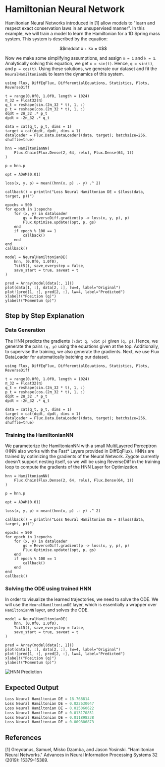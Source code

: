 # Hamiltonian Neural Network

Hamiltonian Neural Networks introduced in [1] allow models to "learn and respect exact conservation laws in an unsupervised manner". In this example, we will train a model to learn the Hamiltonian for a 1D Spring mass system. This system is described by the equation:

```math
m\ddot x + kx = 0
```

Now we make some simplifying assumptions, and assign ``m = 1`` and ``k = 1``. Analytically solving this equation, we get ``x = sin(t)``. Hence, ``q = sin(t)``, and ``p = cos(t)``. Using these solutions, we generate our dataset and fit the `NeuralHamiltonianDE` to learn the dynamics of this system.

```@example hamiltonian_cp
using Flux, DiffEqFlux, DifferentialEquations, Statistics, Plots, ReverseDiff

t = range(0.0f0, 1.0f0, length = 1024)
π_32 = Float32(π)
q_t = reshape(sin.(2π_32 * t), 1, :)
p_t = reshape(cos.(2π_32 * t), 1, :)
dqdt = 2π_32 .* p_t
dpdt = -2π_32 .* q_t

data = cat(q_t, p_t, dims = 1)
target = cat(dqdt, dpdt, dims = 1)
dataloader = Flux.Data.DataLoader((data, target); batchsize=256, shuffle=true)

hnn = HamiltonianNN(
    Flux.Chain(Flux.Dense(2, 64, relu), Flux.Dense(64, 1))
)

p = hnn.p

opt = ADAM(0.01)

loss(x, y, p) = mean((hnn(x, p) .- y) .^ 2)

callback() = println("Loss Neural Hamiltonian DE = $(loss(data, target, p))")

epochs = 500
for epoch in 1:epochs
    for (x, y) in dataloader
        gs = ReverseDiff.gradient(p -> loss(x, y, p), p)
        Flux.Optimise.update!(opt, p, gs)
    end
    if epoch % 100 == 1
        callback()
    end
end
callback()

model = NeuralHamiltonianDE(
    hnn, (0.0f0, 1.0f0),
    Tsit5(), save_everystep = false,
    save_start = true, saveat = t
)

pred = Array(model(data[:, 1]))
plot(data[1, :], data[2, :], lw=4, label="Original")
plot!(pred[1, :], pred[2, :], lw=4, label="Predicted")
xlabel!("Position (q)")
ylabel!("Momentum (p)")
```

## Step by Step Explanation

### Data Generation

The HNN predicts the gradients ``(\dot q, \dot p)`` given ``(q, p)``. Hence, we generate the pairs ``(q, p)`` using the equations given at the top. Additionally, to supervise the training, we also generate the gradients. Next, we use Flux DataLoader for automatically batching our dataset.

```@example hamiltonian
using Flux, DiffEqFlux, DifferentialEquations, Statistics, Plots, ReverseDiff

t = range(0.0f0, 1.0f0, length = 1024)
π_32 = Float32(π)
q_t = reshape(sin.(2π_32 * t), 1, :)
p_t = reshape(cos.(2π_32 * t), 1, :)
dqdt = 2π_32 .* p_t
dpdt = -2π_32 .* q_t

data = cat(q_t, p_t, dims = 1)
target = cat(dqdt, dpdt, dims = 1)
dataloader = Flux.Data.DataLoader((data, target); batchsize=256, shuffle=true)
```

### Training the HamiltonianNN

We parameterize the HamiltonianNN with a small MultiLayered Perceptron (HNN also works with the Fast* Layers provided in DiffEqFlux). HNNs are trained by optimizing the gradients of the Neural Network. Zygote currently doesn't support nesting itself, so we will be using ReverseDiff in the training loop to compute the gradients of the HNN Layer for Optimization.

```@example hamiltonian
hnn = HamiltonianNN(
    Flux.Chain(Flux.Dense(2, 64, relu), Flux.Dense(64, 1))
)

p = hnn.p

opt = ADAM(0.01)

loss(x, y, p) = mean((hnn(x, p) .- y) .^ 2)

callback() = println("Loss Neural Hamiltonian DE = $(loss(data, target, p))")

epochs = 500
for epoch in 1:epochs
    for (x, y) in dataloader
        gs = ReverseDiff.gradient(p -> loss(x, y, p), p)
        Flux.Optimise.update!(opt, p, gs)
    end
    if epoch % 100 == 1
        callback()
    end
end
callback()
```

### Solving the ODE using trained HNN

In order to visualize the learned trajectories, we need to solve the ODE. We will use the `NeuralHamiltonianDE` layer, which is essentially a wrapper over `HamiltonianNN` layer, and solves the ODE.

```@example hamiltonian
model = NeuralHamiltonianDE(
    hnn, (0.0f0, 1.0f0),
    Tsit5(), save_everystep = false,
    save_start = true, saveat = t
)

pred = Array(model(data[:, 1]))
plot(data[1, :], data[2, :], lw=4, label="Original")
plot!(pred[1, :], pred[2, :], lw=4, label="Predicted")
xlabel!("Position (q)")
ylabel!("Momentum (p)")
```

![HNN Prediction](https://user-images.githubusercontent.com/30564094/88309081-7cd76480-cd2b-11ea-981b-9cb86b153414.png)

## Expected Output

```julia
Loss Neural Hamiltonian DE = 18.768814
Loss Neural Hamiltonian DE = 0.022630047
Loss Neural Hamiltonian DE = 0.015060622
Loss Neural Hamiltonian DE = 0.013170851
Loss Neural Hamiltonian DE = 0.011898238
Loss Neural Hamiltonian DE = 0.009806873
```

## References

[1] Greydanus, Samuel, Misko Dzamba, and Jason Yosinski. "Hamiltonian Neural Networks." Advances in Neural Information Processing Systems 32 (2019): 15379-15389.
